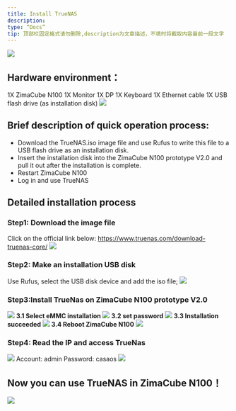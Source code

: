```yaml
---
title: Install TrueNAS
description:
type: “Docs”
tip: 顶部栏固定格式请勿删除,description为文章描述，不填时将截取内容最前一段文字
---
```

![](https://manage.icewhale.io/api/static/docs/1727252131055_image.png)
## Hardware environment：
1X ZimaCube N100
1X Monitor
1X DP
1X Keyboard
1X Ethernet cable
1X USB flash drive (as installation disk)
![](https://manage.icewhale.io/api/static/docs/1727252169680_image.png)
## Brief description of quick operation process:
- Download the TrueNAS.iso image file and use Rufus to write this file to a USB flash drive as an installation disk.
- Insert the installation disk into the ZimaCube N100 prototype V2.0 and pull it out after the installation is complete.
- Restart ZimaCube N100
- Log in and use TrueNAS
## Detailed installation process
### Step1: Download the image file
Click on the official link below:
https://www.truenas.com/download-truenas-core/
![](https://manage.icewhale.io/api/static/docs/1727252631488_image.png)
### Step2: Make an installation USB disk
Use Rufus, select the USB disk device and add the iso file;
![](https://manage.icewhale.io/api/static/docs/1727252707355_image.png)
### Step3:Install TrueNas on ZimaCube N100 prototype V2.0
![](https://manage.icewhale.io/api/static/docs/1727253166517_image.png)
**3.1 Select eMMC installation**
![](https://manage.icewhale.io/api/static/docs/1727253379407_image.png)
**3.2 set password**
![](https://manage.icewhale.io/api/static/docs/1727253397674_image.png)
**3.3 Installation succeeded**
![](https://manage.icewhale.io/api/static/docs/1727253463627_image.png)
**3.4 Reboot ZimaCube N100**
![](https://manage.icewhale.io/api/static/docs/1727253479547_image.png)
### Step4: Read the IP and access TrueNas 
![](https://manage.icewhale.io/api/static/docs/1727253585033_image.png)
Account: admin  Password: casaos
![](https://manage.icewhale.io/api/static/docs/1727253628359_image.png)
## Now you can use TrueNAS in ZimaCube N100！
![](https://manage.icewhale.io/api/static/docs/1727253785261_image.png)
